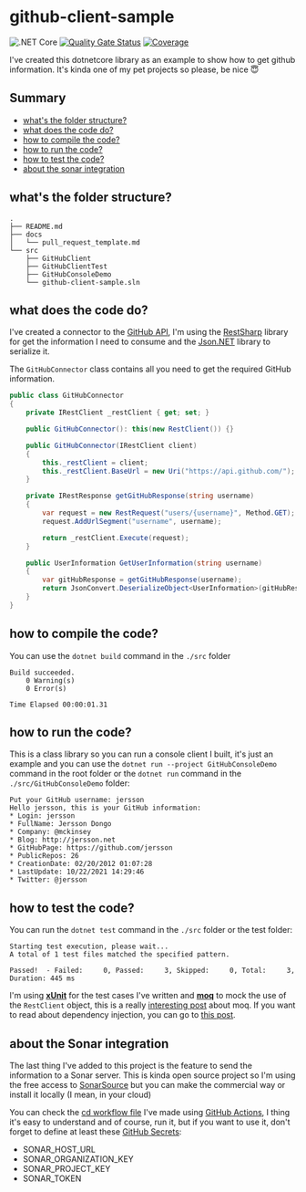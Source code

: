 # github-client-sample
![.NET Core](https://github.com/jersson/github-client-sample/workflows/GitHubClient%20Sample/badge.svg?branch=master)
[![Quality Gate Status](https://sonarcloud.io/api/project_badges/measure?project=jersson_github-client-sample&metric=alert_status)](https://sonarcloud.io/dashboard?id=jersson_github-client-sample)
[![Coverage](https://sonarcloud.io/api/project_badges/measure?project=jersson_github-client-sample&metric=coverage)](https://sonarcloud.io/dashboard?id=jersson_github-client-sample)

I've created this dotnetcore library as an example to show how to get github information. It's kinda one of my pet projects so please, be nice :innocent:

## Summary
- [what's the folder structure?](#whats-the-folder-structure)
- [what does the code do?](#what-does-the-code-do)
- [how to compile the code?](#how-to-compile-the-code)
- [how to run the code?](#how-to-run-the-code)
- [how to test the code?](#how-to-test-the-code)
- [about the sonar integration](#about-the-sonar-integration)

## what's the folder structure?
```
.
├── README.md
├── docs
│   └── pull_request_template.md
└── src
    ├── GitHubClient
    ├── GitHubClientTest
    ├── GitHubConsoleDemo
    └── github-client-sample.sln
```

## what does the code do?
I've created a connector to the [GitHub API](https://developer.github.com/v3/), I'm using the [RestSharp](http://restsharp.org/getting-started/#basic-usage) library for get the information I need to consume and the [Json.NET](https://www.newtonsoft.com/json) library to serialize it.

The `GitHubConnector` class contains all you need to get the required GitHub information.
```c#
public class GitHubConnector
{
    private IRestClient _restClient { get; set; }

    public GitHubConnector(): this(new RestClient()) {}

    public GitHubConnector(IRestClient client)
    {
        this._restClient = client;
        this._restClient.BaseUrl = new Uri("https://api.github.com/");
    }

    private IRestResponse getGitHubResponse(string username)
    {
        var request = new RestRequest("users/{username}", Method.GET);
        request.AddUrlSegment("username", username);

        return _restClient.Execute(request);
    }

    public UserInformation GetUserInformation(string username)
    {
        var gitHubResponse = getGitHubResponse(username);
        return JsonConvert.DeserializeObject<UserInformation>(gitHubResponse.Content);
    }
}
``` 

## how to compile the code?
You can use the `dotnet build` command in the `./src` folder
```
Build succeeded.
    0 Warning(s)
    0 Error(s)

Time Elapsed 00:00:01.31
```

## how to run the code?
This is a class library so you can run a console client I built, it's just an example and you can use the `dotnet run --project GitHubConsoleDemo` command in the root folder or the `dotnet run` command in the `./src/GitHubConsoleDemo` folder:
```
Put your GitHub username: jersson
Hello jersson, this is your GitHub information:
* Login: jersson
* FullName: Jersson Dongo
* Company: @mckinsey
* Blog: http://jersson.net
* GitHubPage: https://github.com/jersson
* PublicRepos: 26
* CreationDate: 02/20/2012 01:07:28
* LastUpdate: 10/22/2021 14:29:46
* Twitter: @jersson
```

## how to test the code?
You can run the `dotnet test` command in the `./src` folder or the test folder:
```
Starting test execution, please wait...
A total of 1 test files matched the specified pattern.

Passed!  - Failed:     0, Passed:     3, Skipped:     0, Total:     3, Duration: 445 ms
```

I'm using [**xUnit**](https://xunit.net/docs/getting-started/netcore/cmdline) for the test cases I've written and [**moq**](https://github.com/Moq/moq4/wiki/Quickstart) to mock the use of the `RestClient` object, this is a really [interesting post](https://softchris.github.io/pages/dotnet-moq.html) about moq. If you want to read about dependency injection, you can go to [this post](https://www.c-sharpcorner.com/UploadFile/85ed7a/dependency-injection-in-C-Sharp/).

## about the Sonar integration
The last thing I've added to this project is the feature to send the information to a Sonar server. This is kinda open source project so I'm using the free access to [SonarSource](https://sonarcloud.io/dashboard?id=jersson_github-client-sample) but you can make the commercial way or install it locally (I mean, in your cloud) 

You can check the [cd workflow file](.github/workflows/cd.yml) I've made using [GitHub Actions](https://github.com/features/actions), I thing it's easy to understand and of course, run it, but if you want to use it, don't forget to define at least these [GitHub Secrets](https://docs.github.com/en/actions/configuring-and-managing-workflows/creating-and-storing-encrypted-secrets):

- SONAR_HOST_URL
- SONAR_ORGANIZATION_KEY
- SONAR_PROJECT_KEY
- SONAR_TOKEN
